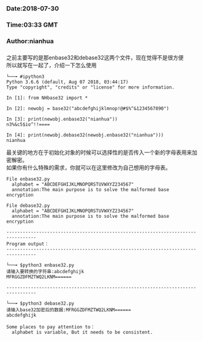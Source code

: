 ###
###    Date:2018-07-30
###   Time:03:33 GMT
###  Author:nianhua
###

之前主要写的是那enbase32和debase32这两个文件，现在觉得不是很方便</br>所以就写在一起了，介绍一下怎么使用
````
└──╼ #ipython3
Python 3.6.6 (default, Aug 07 2018, 03:44:17) 
Type "copyright", "credits" or "license" for more information.

In [1]: from NHbase32 import *

In [2]: newobj = base32("abcdefghijklmnop!@#$%^&1234567890")

In [3]: print(newobj.enbase32("nianhua"))
n3%&c5$io^!!====

In [4]: print(newobj.debase32(newobj.enbase32("nianhua")))
nianhua

````
最关键的地方在于初始化对象的时候可以选择性的是否传入一个新的字母表用来加密解密。</br>
如果你有什么特殊的需求，你就可以在这里修改为自己想用的字母表。


````
File enbase32.py
  alphabet = "ABCDEFGHIJKLMNOPQRSTUVWXYZ234567"
  annotation:The main purpose is to solve the malformed base encryption

File debase32.py
  alphabet = "ABCDEFGHIJKLMNOPQRSTUVWXYZ234567"
  annotation:The main purpose is to solve the malformed base encryption

---------------------------------------------------------------------------------
Program output：
---------------------------------------------------------------------------------

└──╼ $python3 enbase32.py 
请输入要转换的字符串:abcdefghijk
MFRGGZDFMZTWQ2LKNM======

---------------------------------------------------------------------------------

└──╼ $python3 debase32.py 
请输入base32加密后的数据:MFRGGZDFMZTWQ2LKNM======
abcdefghijk

Some places to pay attention to：
  alphabet is variable, But it needs to be consistent. 
````




